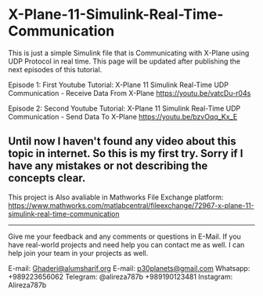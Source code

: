 # X-Plane-11-Simulink-Real-Time-Communication
This is just a simple Simulink file that is Communicating with X-Plane using UDP Protocol in real time.
This page will be updated after publishing the next episodes of this tutorial.



Episode 1: First Youtube Tutorial: X-Plane 11 Simulink Real-Time UDP Communication - Receive Data From X-Plane
https://youtu.be/vatcDu-r04s


Episode 2: Second Youtube Tutorial: X-Plane 11 Simulink Real-Time UDP Communication - Send Data To X-Plane
https://youtu.be/bzvOqq_Kx_E


Until now I haven't found any video about this topic in internet. So this is my first try. Sorry if I have any mistakes or not describing the concepts clear. 
--------------------------
This project is Also avaliable in Mathworks File Exchange platform:
https://www.mathworks.com/matlabcentral/fileexchange/72967-x-plane-11-simulink-real-time-communication


-----------------------------


Give me your feedback and any comments or questions in E-Mail.
If you have real-world projects and need help you can contact me as well. I can help join your team in your projects as well.



E-mail: Ghaderi@alumsharif.org
E-mail: p30planets@gmail.com
Whatsapp: +989223656062
Telegram: @alireza787b   +989190123481
Instagram: Alireza787b
